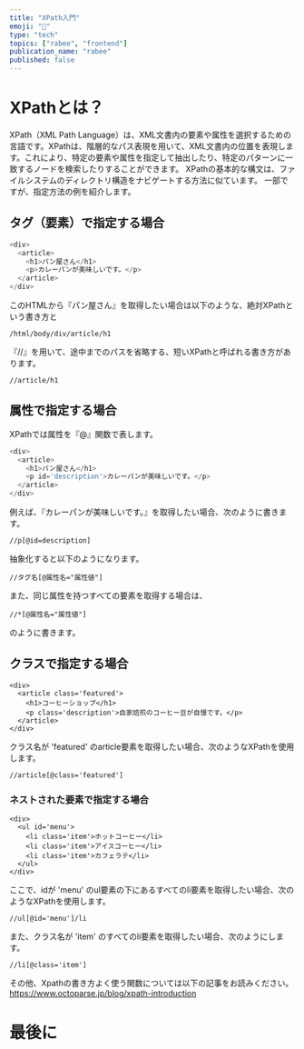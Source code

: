```yaml
---
title: "XPath入門"
emoji: "📂"
type: "tech"
topics: ["rabee", "frontend"]
publication_name: "rabee"
published: false
---
```



# XPathとは？
XPath（XML Path Language）は、XML文書内の要素や属性を選択するための言語です。XPathは、階層的なパス表現を用いて、XML文書内の位置を表現します。これにより、特定の要素や属性を指定して抽出したり、特定のパターンに一致するノードを検索したりすることができます。
XPathの基本的な構文は、ファイルシステムのディレクトリ構造をナビゲートする方法に似ています。
一部ですが、指定方法の例を紹介します。

## タグ（要素）で指定する場合
```js
<div>
  <article>
    <h1>パン屋さん</h1>
    <p>カレーパンが美味しいです。</p>
  </article>
</div>
```
このHTMLから『パン屋さん』を取得したい場合は以下のような、絶対XPathという書き方と
```
/html/body/div/article/h1
```
『//』を用いて、途中までのパスを省略する、短いXPathと呼ばれる書き方があります。
```
//article/h1
```
## 属性で指定する場合
XPathでは属性を『@』関数で表します。
```js
<div>
  <article>
    <h1>パン屋さん</h1>
    <p id='description'>カレーパンが美味しいです。</p>
  </article>
</div>
```
例えば、『カレーパンが美味しいです。』を取得したい場合、次のように書きます。
```
//p[@id=description]
```
抽象化すると以下のようになります。
```
//タグ名[@属性名="属性値"]
```
また、同じ属性を持つすべての要素を取得する場合は、
```
//*[@属性名="属性値"]
```
のように書きます。


## クラスで指定する場合
```
<div>
  <article class='featured'>
    <h1>コーヒーショップ</h1>
    <p class='description'>自家焙煎のコーヒー豆が自慢です。</p>
  </article>
</div>
```
クラス名が 'featured' のarticle要素を取得したい場合、次のようなXPathを使用します。

```
//article[@class='featured']
```
### ネストされた要素で指定する場合
```
<div>
  <ul id='menu'>
    <li class='item'>ホットコーヒー</li>
    <li class='item'>アイスコーヒー</li>
    <li class='item'>カフェラテ</li>
  </ul>
</div>
```
ここで、idが 'menu' のul要素の下にあるすべてのli要素を取得したい場合、次のようなXPathを使用します。
```
//ul[@id='menu']/li
```
また、クラス名が 'item' のすべてのli要素を取得したい場合、次のようにします。
```
//li[@class='item']
```


その他、Xpathの書き方よく使う関数については以下の記事をお読みください。
https://www.octoparse.jp/blog/xpath-introduction
# 最後に
